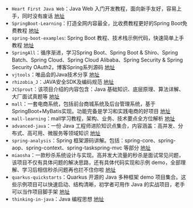 - `Heart First Java Web`：Java Web 入门开发教程，面向新手友好，容易上手，同时没有废话 [地址](https://github.com/skyline75489/Heart-First-JavaWeb)
- `SpringBoot-Learning`：打造全网内容最全，比收费教程更好的Spring Boot免费教程 [地址](https://github.com/dyc87112/SpringBoot-Learning)
- `spring-boot-examples`: Spring Boot 教程、技术栈示例代码，快速简单上手教程 [地址](https://github.com/ityouknow/spring-boot-examples)
- `SpringAll`：循序渐进，学习Spring Boot、Spring Boot & Shiro、Spring Batch、Spring Cloud、Spring Cloud Alibaba、Spring Security & Spring Security OAuth2，博客Spring系列源码 [地址](https://github.com/wuyouzhuguli/SpringAll)
- `vjtools`：唯品会的Java技术分享 [地址](https://github.com/vipshop/vjtools)
- `rhizobia_J`：JAVA安全SDK及编码规范 [地址](https://github.com/momosecurity/rhizobia_J)
- `JCSprout`：该项目介绍的内容包含：Java 基础知识、底层原理、算法详解、大厂面试真题等 [地址](https://github.com/crossoverJie/JCSprout)
- `mall`：一套电商系统，包括前台商城系统及后台管理系统，基于SpringBoot+MyBatis实现。功能完备是学习和实践电商的好项目 [地址](https://github.com/macrozheng/mall)
- `mall-learning`：mall学习教程，架构、业务、技术要点全方位解析 [地址](https://github.com/macrozheng/mall-learning)
- `advanced-java`：一份 Java 工程师进阶知识点集合，内容涵盖：高并发、分布式、高可用、微服务等领域知识 [地址](https://github.com/doocs/advanced-java)
- `spring-analysis`：Spring 框架源码讲解。包括：spring-core、spring-aop、spring-context、spring-taskspring-mvc 等部分 [地址](https://github.com/seaswalker/spring-analysis)
- `miaosha`：一款秒杀系统设计与实现。高并发大流量的秒杀是面试常见问题，该项目不仅有具体问题的解决思路，还有具体代码实现和示例 demo，全部理解、学习后相信秒杀问题再也拦不住你啦 [地址](https://github.com/qiurunze123/miaosha)
- `quarkus-quickstarts`：Quarkus 开源的 Java 多种框架 demo 项目集合。这些示例项目可以快速启动、结构清晰，初学者可用作 Java 的实战项目，老手可以当作项目脚手架 [地址](https://github.com/quarkusio/quarkus-quickstarts)
- `thinking-in-java`：Java 编程思想 [地址](https://github.com/apachecn/thinking-in-java-zh)
